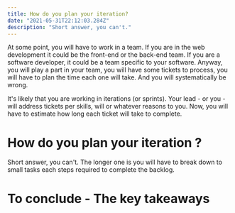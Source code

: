 ```yaml
---
title: How do you plan your iteration?
date: "2021-05-31T22:12:03.284Z"
description: "Short answer, you can't."
---
```


At some point, you will have to work in a team. If you are in the web development it could be the front-end or the back-end team. If you are a software developer, it could be a team specific to your software. Anyway, you will play a part in your team, you will have some tickets to process, you will have to plan the time each one will take. And you will systematically be wrong.

It's likely that you are working in iterations (or sprints). Your lead - or you - will address tickets per skills, will or whatever reasons to you. Now, you will have to estimate how long each ticket will take to complete.

# How do you plan your iteration ?
Short answer, you can't.
The longer one is you will have to break down to small tasks each steps required to complete the backlog.

# 


# To conclude - The key takeaways

